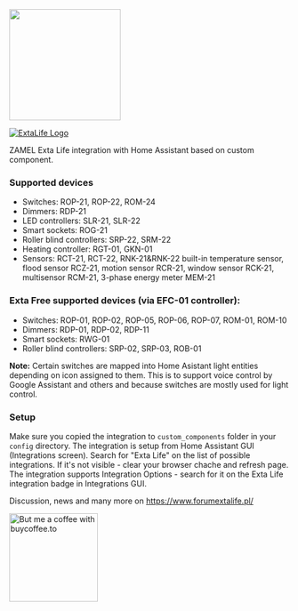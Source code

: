 <img src="https://github.com/home-assistant/assets/blob/master/logo/logo.png" width="200px"/>

[![ExtaLife Logo](https://yt3.ggpht.com/ytc/AKedOLRdji2oMcII8lorhHubp4V0mptIxdYMYJf25crN=s176-c-k-c0x00ffffff-no-rj)](https://www.forumextalife.pl/) 

ZAMEL Exta Life integration with Home Assistant based on custom component.
### Supported devices
* Switches: ROP-21, ROP-22, ROM-24
* Dimmers: RDP-21
* LED controllers: SLR-21, SLR-22
* Smart sockets: ROG-21
* Roller blind controllers: SRP-22, SRM-22
* Heating controller: RGT-01, GKN-01
* Sensors: RCT-21, RCT-22, RNK-21&RNK-22 built-in temperature sensor, flood sensor RCZ-21, motion sensor RCR-21, window sensor RCK-21, multisensor RCM-21, 3-phase energy meter MEM-21

### Exta Free supported devices (via EFC-01 controller):
* Switches: ROP-01, ROP-02, ROP-05, ROP-06, ROP-07, ROM-01, ROM-10
* Dimmers: RDP-01, RDP-02, RDP-11
* Smart sockets: RWG-01
* Roller blind controllers: SRP-02, SRP-03, ROB-01

**Note:** Certain switches are mapped into Home Asistant light entities depending on icon assigned to them. This is to support voice control by Google Assistant and others and because switches are mostly used for light control.
### Setup
Make sure you copied the integration to `custom_components` folder in your `config` directory.
The integration is setup from Home Assistant GUI (Integrations screen). Search for "Exta Life" on the list of possible integrations. If it's not visible - clear your browser chache and refresh page.
The integration supports Integration Options - search for it on the Exta Life integration badge in Integrations GUI.

Discussion, news and many more on https://www.forumextalife.pl/

<a href="https://buycoffee.to/dgtal1" target="_blank"><img src="https://buycoffee.to/btn/buycoffeeto-btn-primary.svg" style="width: 159px" alt="But me a coffee with buycoffee.to"></a>

